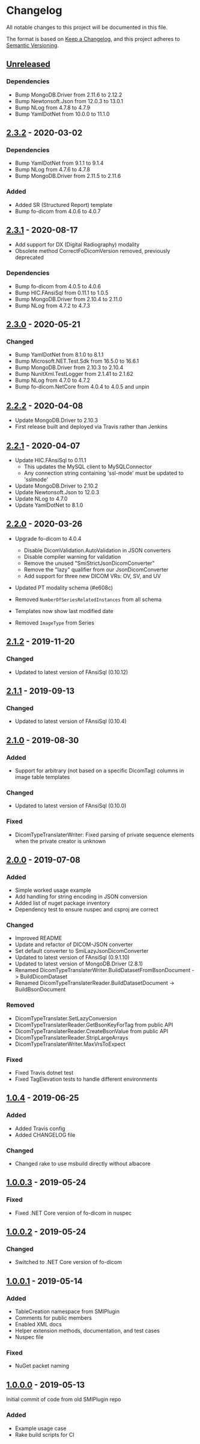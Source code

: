 
# Changelog

All notable changes to this project will be documented in this file.

The format is based on [Keep a Changelog](https://keepachangelog.com/en/1.0.0/), and this project adheres to [Semantic Versioning](https://semver.org/spec/v2.0.0.html).

## [Unreleased]

### Dependencies

- Bump MongoDB.Driver from 2.11.6 to 2.12.2
- Bump Newtonsoft.Json from 12.0.3 to 13.0.1
- Bump NLog from 4.7.8 to 4.7.9
- Bump YamlDotNet from 10.0.0 to 11.1.0

## [2.3.2] - 2020-03-02

### Dependencies

- Bump YamlDotNet from 9.1.1 to 9.1.4
- Bump NLog from 4.7.6 to 4.7.8
- Bump MongoDB.Driver from 2.11.5 to 2.11.6

### Added

- Added SR (Structured Report) template
- Bump fo-dicom from 4.0.6 to 4.0.7


## [2.3.1] - 2020-08-17

- Add support for DX (Digital Radiography) modality
- Obsolete method CorrectFoDicomVersion removed, previously deprecated

### Dependencies

- Bump fo-dicom from 4.0.5 to 4.0.6
- Bump HIC.FAnsiSql from 0.11.1 to 1.0.5
- Bump MongoDB.Driver from 2.10.4 to 2.11.0
- Bump NLog from 4.7.2 to 4.7.3

## [2.3.0] - 2020-05-21

### Changed

- Bump YamlDotNet from 8.1.0 to 8.1.1
- Bump Microsoft.NET.Test.Sdk from 16.5.0 to 16.6.1
- Bump MongoDB.Driver from 2.10.3 to 2.10.4
- Bump NunitXml.TestLogger from 2.1.41 to 2.1.62
- Bump NLog from 4.7.0 to 4.7.2
- Bump fo-dicom.NetCore from 4.0.4 to 4.0.5 and unpin

## [2.2.2] - 2020-04-08

- Update MongoDB.Driver to 2.10.3
- First release built and deployed via Travis rather than Jenkins

## [2.2.1] - 2020-04-07

- Update HIC.FAnsiSql to 0.11.1
  - This updates the MySQL client to MySQLConnector
  - Any connection string containing 'ssl-mode' must be updated to 'sslmode'
- Update MongoDB.Driver to 2.10.2
- Update Newtonsoft.Json to 12.0.3
- Update NLog to 4.7.0
- Update YamlDotNet to 8.1.0

## [2.2.0] - 2020-03-26

- Upgrade fo-dicom to 4.0.4
  - Disable DicomValidation.AutoValidation in JSON converters
  - Disable compiler warning for validation
  - Remove the unused "SmiStrictJsonDicomConverter"
  - Remove the "lazy" qualifier from our JsonDicomConverter
  - Add support for three new DICOM VRs: OV, SV, and UV

- Updated PT modality schema (#e608c)
- Removed `NumberOfSeriesRelatedInstances` from all schema
- Templates now show last modified date
- Removed `ImageType` from Series

## [2.1.2] - 2019-11-20

### Changed

- Updated to latest version of FAnsiSql (0.10.12)

## [2.1.1] - 2019-09-13

### Changed

- Updated to latest version of FAnsiSql (0.10.4)

## [2.1.0] - 2019-08-30

### Added

- Support for arbitrary (not based on a specific DicomTag) columns in image table templates

### Changed

- Updated to latest version of FAnsiSql (0.10.0)

### Fixed

- DicomTypeTranslaterWriter: Fixed parsing of private sequence elements when the private creator is unknown


## [2.0.0] - 2019-07-08

### Added

- Simple worked usage example
- Add handling for string encoding in JSON conversion
- Added list of nuget package inventory
- Dependency test to ensure nuspec and csproj are correct

### Changed

- Improved README
- Update and refactor of DICOM-JSON converter
- Set default converter to SmiLazyJsonDicomConverter
- Updated to latest version of FAnsiSql (0.9.1.10)
- Updated to latest version of MongoDB.Driver (2.8.1)
- Renamed DicomTypeTranslaterWriter.BuildDatasetFromBsonDocument -> BuildDicomDataset
- Renamed DicomTypeTranslaterReader.BuildDatasetDocument -> BuildBsonDocument

### Removed

- DicomTypeTranslater.SetLazyConversion
- DicomTypeTranslaterReader.GetBsonKeyForTag from public API
- DicomTypeTranslaterReader.CreateBsonValue from public API
- DicomTypeTranslaterReader.StripLargeArrays
- DicomTypeTranslaterWriter.MaxVrsToExpect

### Fixed

- Fixed Travis dotnet test
- Fixed TagElevation tests to handle different environments

## [1.0.4] - 2019-06-25

### Added

- Added Travis config
- Added CHANGELOG file

### Changed

- Changed rake to use msbuild directly without albacore

## [1.0.0.3] - 2019-05-24

### Fixed

- Fixed .NET Core version of fo-dicom in nuspec


## [1.0.0.2] - 2019-05-24

### Changed

- Switched to .NET Core version of fo-dicom


## [1.0.0.1] - 2019-05-14

### Added

- TableCreation namespace from SMIPlugin
- Comments for public members
- Enabled XML docs
- Helper extension methods, documentation, and test cases
- Nuspec file

### Fixed

- NuGet packet naming


## [1.0.0.0] - 2019-05-13

Initial commit of code from old SMIPlugin repo

### Added

- Example usage case
- Rake build scripts for CI


[Unreleased]: https://github.com/HicServices/DicomTypeTranslation/compare/2.3.2...develop
[2.3.2]: https://github.com/HicServices/DicomTypeTranslation/compare/2.3.1..2.3.2
[2.3.1]: https://github.com/HicServices/DicomTypeTranslation/compare/2.3.0..2.3.1
[2.3.0]: https://github.com/HicServices/DicomTypeTranslation/compare/2.2.2..2.3.0
[2.2.2]: https://github.com/HicServices/DicomTypeTranslation/compare/2.2.1..2.2.2
[2.2.1]: https://github.com/HicServices/DicomTypeTranslation/compare/2.2.0..2.2.1
[2.2.0]: https://github.com/HicServices/DicomTypeTranslation/compare/2.1.2..2.2.0
[2.1.2]: https://github.com/HicServices/DicomTypeTranslation/compare/2.1.1..2.1.2
[2.1.1]: https://github.com/HicServices/DicomTypeTranslation/compare/2.1.0..2.1.1
[2.1.0]: https://github.com/HicServices/DicomTypeTranslation/compare/2.0.0..2.1.0
[2.0.0]: https://github.com/HicServices/DicomTypeTranslation/compare/1.0.4...2.0.0
[1.0.4]: https://github.com/HicServices/DicomTypeTranslation/compare/1.0.0.3...1.0.4
[1.0.0.3]: https://github.com/HicServices/DicomTypeTranslation/compare/1.0.0.2...1.0.0.3
[1.0.0.2]: https://github.com/HicServices/DicomTypeTranslation/compare/1.0.0.1...1.0.0.2
[1.0.0.1]: https://github.com/HicServices/DicomTypeTranslation/compare/1.0.0.0...1.0.0.1
[1.0.0.0]: https://github.com/HicServices/DicomTypeTranslation/releases/tag/1.0.0.0
